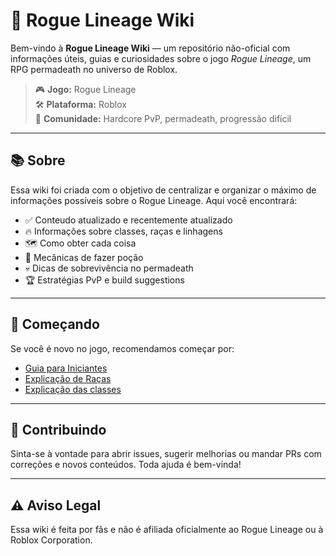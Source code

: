 # 🧙 Rogue Lineage Wiki

Bem-vindo à **Rogue Lineage Wiki** — um repositório não-oficial com informações úteis, guias e curiosidades sobre o jogo *Rogue Lineage*, um RPG permadeath no universo de Roblox.

> 🎮 **Jogo:** Rogue Lineage  
> 🛠️ **Plataforma:** Roblox  
> 👥 **Comunidade:** Hardcore PvP, permadeath, progressão difícil

---

## 📚 Sobre

Essa wiki foi criada com o objetivo de centralizar e organizar o máximo de informações possíveis sobre o Rogue Lineage. Aqui você encontrará:

- ✅ Conteudo atualizado e recentemente atualizado
- 🔥 Informações sobre classes, raças e linhagens
- 🗺️ Como obter cada coisa
- 🧪 Mecânicas de fazer poção
- 💀 Dicas de sobrevivência no permadeath
- 🏆 Estratégias PvP e build suggestions

---

## 🚀 Começando

Se você é novo no jogo, recomendamos começar por:

- [Guia para Iniciantes](./guides/guia-iniciantes.md)
- [Explicação de Raças](./data/racas.md)
- [Explicação das classes](./guides/sobrevivencia-basica.md)

---
## 🤝 Contribuindo

Sinta-se à vontade para abrir issues, sugerir melhorias ou mandar PRs com correções e novos conteúdos. Toda ajuda é bem-vinda!

---
## ⚠️ Aviso Legal

Essa wiki é feita por fãs e não é afiliada oficialmente ao Rogue Lineage ou à Roblox Corporation.
